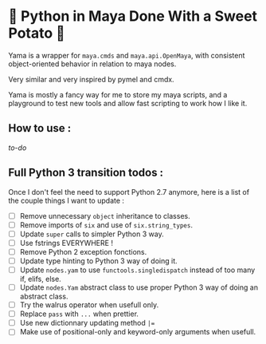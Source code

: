 
🥔 Python in Maya Done With a Sweet Potato 🥔
===========================================

Yama is a wrapper for `maya.cmds` and `maya.api.OpenMaya`, with consistent object-oriented behavior in relation to maya nodes.

Very similar and very inspired by pymel and cmdx.

Yama is mostly a fancy way for me to store my maya scripts, and a playground to test new tools and allow fast scripting to work how I like it.

## How to use :
_to-do_

## Full Python 3 transition todos :

Once I don't feel the need to support Python 2.7 anymore, here is a list of the couple things I want to update :

- [ ] Remove unnecessary `object` inheritance to classes.
- [ ] Remove imports of `six` and use of `six.string_types`.
- [ ] Update `super` calls to simpler Python 3 way.
- [ ] Use fstrings EVERYWHERE !
- [ ] Remove Python 2 exception fonctions.
- [ ] Update type hinting to Python 3 way of doing it.
- [ ] Update `nodes.yam` to use `functools.singledispatch` instead of too many if, elifs, else.
- [ ] Update `nodes.Yam` abstract class to use proper Python 3 way of doing an abstract class.
- [ ] Try the walrus operator when usefull only.
- [ ] Replace `pass` with `...` when prettier.
- [ ] Use new dictionnary updating method `|=`
- [ ] Make use of positional-only and keyword-only arguments when usefull.

